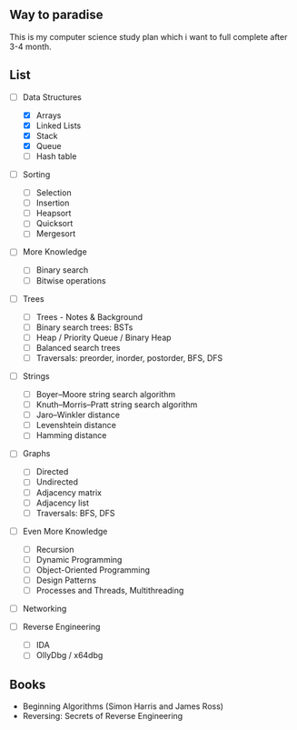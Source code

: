 ## Way to paradise

This is my computer science study plan which i want to full complete after 3-4 month.

## List

- [ ] Data Structures
  - [x] Arrays
  - [x] Linked Lists
  - [x] Stack
  - [x] Queue
  - [ ] Hash table

- [ ] Sorting
  - [ ] Selection
  - [ ] Insertion
  - [ ] Heapsort
  - [ ] Quicksort
  - [ ] Mergesort

- [ ] More Knowledge
  - [ ] Binary search
  - [ ] Bitwise operations

- [ ] Trees
  - [ ] Trees - Notes & Background
  - [ ] Binary search trees: BSTs
  - [ ] Heap / Priority Queue / Binary Heap
  - [ ] Balanced search trees
  - [ ] Traversals: preorder, inorder, postorder, BFS, DFS

- [ ] Strings
  - [ ] Boyer–Moore string search algorithm
  - [ ] Knuth–Morris–Pratt string search algorithm
  - [ ] Jaro–Winkler distance
  - [ ] Levenshtein distance
  - [ ] Hamming distance

- [ ] Graphs
  - [ ] Directed
  - [ ] Undirected
  - [ ] Adjacency matrix
  - [ ] Adjacency list
  - [ ] Traversals: BFS, DFS

- [ ] Even More Knowledge
  - [ ] Recursion
  - [ ] Dynamic Programming
  - [ ] Object-Oriented Programming
  - [ ] Design Patterns
  - [ ] Processes and Threads, Multithreading

- [ ] Networking

- [ ] Reverse Engineering
  - [ ] IDA
  - [ ] OllyDbg / x64dbg

## Books

- Beginning Algorithms (Simon Harris and James Ross)
- Reversing: Secrets of Reverse Engineering